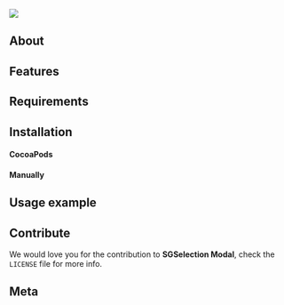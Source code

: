 <img src="https://raw.githubusercontent.com/shubham14896/SGSelectionModal/master/Banner.jpg"></img>

## About
## Features
## Requirements
## Installation

#### CocoaPods

#### Manually

## Usage example


## Contribute

We would love you for the contribution to **SGSelection Modal**, check the ``LICENSE`` file for more info.

## Meta


